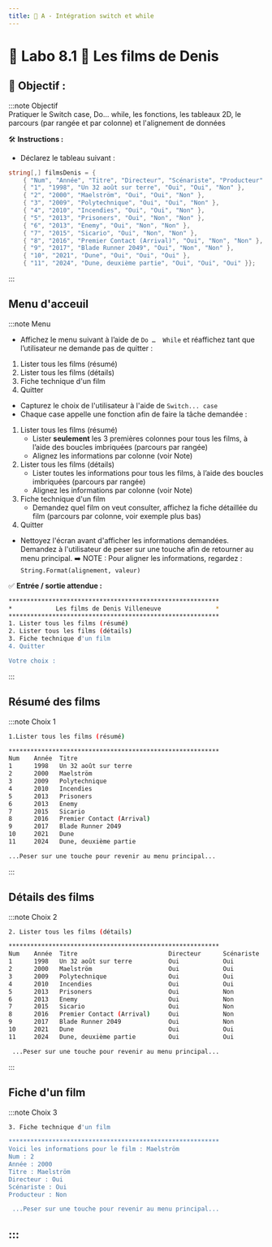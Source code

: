 ```yaml
---
title: 🔄 A - Intégration switch et while
---
```


# 🧪 Labo 8.1 📝 Les films de Denis
## 🎯 **Objectif :**
:::note Objectif    
 Pratiquer le Switch case, Do... while, les fonctions, les tableaux 2D, le parcours (par rangée et par colonne) et l'alignement de données  
 
🛠️ **Instructions :**   
* Déclarez le tableau suivant :
```csharp
string[,] filmsDenis = {
    { "Num", "Année", "Titre", "Directeur", "Scénariste", "Producteur" },
    { "1", "1998", "Un 32 août sur terre", "Oui", "Oui", "Non" },
    { "2", "2000", "Maelström", "Oui", "Oui", "Non" },
    { "3", "2009", "Polytechnique", "Oui", "Oui", "Non" },
    { "4", "2010", "Incendies", "Oui", "Oui", "Non" },
    { "5", "2013", "Prisoners", "Oui", "Non", "Non" },
    { "6", "2013", "Enemy", "Oui", "Non", "Non" },
    { "7", "2015", "Sicario", "Oui", "Non", "Non" },
    { "8", "2016", "Premier Contact (Arrival)", "Oui", "Non", "Non" },
    { "9", "2017", "Blade Runner 2049", "Oui", "Non", "Non" },
    { "10", "2021", "Dune", "Oui", "Oui", "Oui" },
    { "11", "2024", "Dune, deuxième partie", "Oui", "Oui", "Oui" }};
```
:::
## Menu d'acceuil
:::note Menu
* Affichez le menu suivant à l’aide de `Do …  While` et réaffichez tant que l’utilisateur ne demande pas de quitter :
 1) Lister tous les films (résumé)
 2) Lister tous les films (détails)    
 3) Fiche technique d'un film  
 4) Quitter
* Capturez le choix de l'utilisateur à l'aide de `Switch... case`
* Chaque case appelle une fonction afin de faire la tâche demandée :
 1) Lister tous les films (résumé)
      * Lister **seulement** les 3 premières colonnes pour tous les films, à l’aide des boucles imbriquées (parcours par rangée)  
      * Alignez les informations par colonne (voir Note)  
 2) Lister tous les films (détails)
      * Lister toutes les informations pour tous les films, à l’aide des boucles imbriquées (parcours par rangée)  
      * Alignez les informations par colonne (voir Note)   
 3) Fiche technique d'un film
      * Demandez quel film on veut consulter, affichez la fiche détaillée du film (parcours par colonne, voir exemple plus bas)
 4) Quitter

* Nettoyez l'écran avant d'afficher les informations demandées. Demandez à l'utilisateur de peser sur une touche afin de retourner au menu principal.
➡️ NOTE : Pour aligner les informations, regardez : `String.Format(alignement, valeur)`

    
✅ **Entrée / sortie attendue :**     
```bash
**********************************************************
*            Les films de Denis Villeneuve               *
**********************************************************
1. Lister tous les films (résumé)
2. Lister tous les films (détails)
3. Fiche technique d'un film
4. Quitter

Votre choix : 
```
:::
## Résumé des films
:::note Choix 1
```bash
1.Lister tous les films (résumé)

**********************************************************
Num    Année  Titre
1      1998   Un 32 août sur terre
2      2000   Maelström
3      2009   Polytechnique
4      2010   Incendies
5      2013   Prisoners
6      2013   Enemy
7      2015   Sicario
8      2016   Premier Contact (Arrival)
9      2017   Blade Runner 2049
10     2021   Dune
11     2024   Dune, deuxième partie

...Peser sur une touche pour revenir au menu principal...
```
:::
## Détails des films
:::note Choix 2
```bash
2. Lister tous les films (détails)

**********************************************************
Num    Année  Titre                         Directeur      Scénariste     Producteur
1      1998   Un 32 août sur terre          Oui            Oui            Non
2      2000   Maelström                     Oui            Oui            Non
3      2009   Polytechnique                 Oui            Oui            Non
4      2010   Incendies                     Oui            Oui            Non
5      2013   Prisoners                     Oui            Non            Non
6      2013   Enemy                         Oui            Non            Non
7      2015   Sicario                       Oui            Non            Non
8      2016   Premier Contact (Arrival)     Oui            Non            Non
9      2017   Blade Runner 2049             Oui            Non            Non
10     2021   Dune                          Oui            Oui            Oui
11     2024   Dune, deuxième partie         Oui            Oui            Oui

 ...Peser sur une touche pour revenir au menu principal...
```
:::
## Fiche d'un film
:::note Choix 3
```bash
3. Fiche technique d'un film

**********************************************************
Voici les informations pour le film : Maelström
Num : 2
Année : 2000
Titre : Maelström
Directeur : Oui
Scénariste : Oui
Producteur : Non

 ...Peser sur une touche pour revenir au menu principal...
```
:::
---